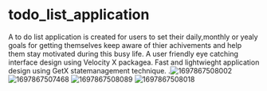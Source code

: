 # todo_list_application

A to do list application is created for users to set their daily,monthly or yealy goals for getting themselves keep aware of thier achivements and help them stay motivated during this busy life.
A user friendly eye catching interface design using Velocity X packagea. Fast and lightwieght application design using GetX statemanagement technique.
.![1697867508002](https://github.com/syedyousufhussain/To-Do-List-Flutter/assets/51918818/678308a9-e2a9-4979-851b-11ba765a8bcd)
![1697867507468](https://github.com/syedyousufhussain/To-Do-List-Flutter/assets/51918818/b25d646a-a17d-4ce1-beec-a5e89ad71d9e)
![1697867508089](https://github.com/syedyousufhussain/To-Do-List-Flutter/assets/51918818/84da5afd-be70-47de-ba90-fd8d1266775b)
![1697867508018](https://github.com/syedyousufhussain/To-Do-List-Flutter/assets/51918818/36e5f9eb-1674-47a6-aabb-9376b536c502)
